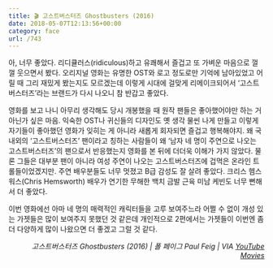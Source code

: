 ```yaml
---
title: 🎬 고스트버스터즈 Ghostbusters (2016)
date: 2018-05-07T12:13:56+00:00
category: face
url: /743
---
```


아, 너무 좋았다. 리디큘러스(ridiculous)하고 유쾌해서 즐겁고 또 가벼운 마음으로 껄껄 웃으면서 봤다. 오리지널 영화는 유명한 OST와 로고 정도로만 기억에 남아있었고 어릴 때 그리 재밌게 봤는지도 모르겠는데 이렇게 시대에 걸맞게 리메이크되어서 &#8216;고스트버스터즈&#8217;라는 브랜드가 다시 나오니 참 반갑고 좋았다.

영화를 보고 나니 아무리 생각해도 당시 개봉했을 때 원작 팬들은 좋아했어야만 하는 거 아닌가 싶은 마음. 익숙한 OST나 귀신들의 디자인도 옛 생각 물씬 나게 만들고 이렇게 자기들이 좋아했던 영화가 잊히는 게 아니라 새롭게 회자되면 즐겁고 행복해야지. 왜 국내외의 &#8216;고스트버스터즈&#8217; 팬이라고 칭하는 사람들이 왜 &#8216;남자 네 명이 주연으로 나오는 고스트버스터즈&#8217;의 팬으로서 반응했는지 영화를 본 뒤에 더더욱 이해가 가지 않았다. 물론 그들은 대부분 팬이 아니라 여성 주연이 나오는 고스트버스터즈에 겁먹은 온라인 트롤들이었겠지만. 주연 배우분들도 너무 멋졌고 B급 감성도 잘 살려 좋았다. 크리스 헴스워스(Chris Hemsworth) 배우가 연기한 무해한 백치 금발 근육 미남 케빈도 너무 뻔해서 더 좋았다.

이번 영화에선 아마 네 명의 매력적인 캐릭터들을 고루 보여주느라 어쩔 수 없이 개성 있는 가젯들은 많이 보여주지 못했던 것 같은데 개인적으로 2편에서는 가젯들이 이번엔 좀 더 다양하게 많이 나왔으면 더 좋겠고 그럴 것 같다.

<p style="text-align:right">
  <em>고스트버스터즈 Ghostbusters (2016) | 폴 페이그 Paul Feig | VIA <a rel="noreferrer noopener" href="https://www.youtube.com/channel/UClgRkhTL3_hImCAmdLfDE4g" target="_blank">YouTube Movies</a><br /></em>
</p>